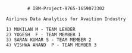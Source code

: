                     # IBM-Project-9765-1659073302
            
            Airlines Data Analytics for Avaition Industry
            
            1) MUKILAN M - TEAM LEADER
            2) YOGESH  F - TEAM MEMBER 1
            3) SARAN KUMAR S - TEAM MEMBER 2
            4) VISHWA ANAND  P - TEAM MEMBER 3
            
          

